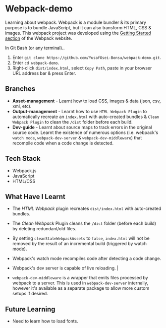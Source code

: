 # Webpack-demo

Learning about webpack. Webpack is a module bundler & its primary purpose is to bundle JavaScript, but it can also transform HTML, CSS & images. This webpack project was developed using the [Getting Started section](https://webpack.js.org/guides/getting-started/) of the Webpack website.

In Git Bash (or any terminal)..
1. Enter `git clone https://github.com/YusafOsei-Bonsu/webpack-demo.git`.
2. Enter `cd webpack-demo`.
3. Right-click `dist/index.html`, select `Copy Path`, paste in your browser URL address bar & press Enter.

## Branches
- **Asset-management** - Learnt how to load CSS, images & data (json, csv, xml, etc).
- **Output-management** - Learnt how to use `HTML Webpack Plugin` to automatically recreate an `index.html` with auto-created bundles & `Clean Webpack Plugin` to clean the `/dist` folder before each build.
- **Dev-guide** - Learnt about source maps to track errors in the original source code. Learnt the existence of numerous options (i.e. webpack's `watch mode`, `webpack-dev-server` & `webpack-dev-middleware`) that recompile code when a code change is detected.

## Tech Stack
- Webpack.js
- JavaScript
- HTML/CSS

## What Have I Learnt
- The *HTML Webpack* plugin recreates `dist/index.html` with auto-created bundles.

- The *Clean Webpack* Plugin cleans the `/dist` folder (before each build) by deleting redundant/old files. 

- By setting `cleanStaleWebpackAssets` to `false`, `index.html` will not be removed by the result of an incremental build (triggered by watch mode).

- Webpack's watch mode recompiles code after detecting a code change.

- Webpack's dev server is capable of live reloading. |

- `webpack-dev-middleware` is a wrapper that emits files processed by webpack to a server. This is used in `webpack-dev-server` internally, however it's available as a separate package to allow more custom setups if desired. 

## Future Learning
- Need to learn how to load fonts. 